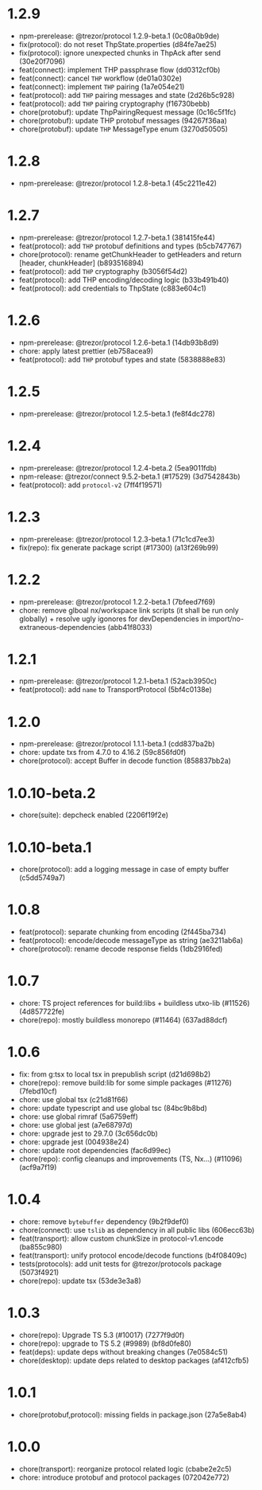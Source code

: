 # 1.2.9

- npm-prerelease: @trezor/protocol 1.2.9-beta.1 (0c08a0b9de)
- fix(protocol): do not reset ThpState.properties (d84fe7ae25)
- fix(protocol): ignore unexpected chunks in ThpAck after send (30e20f7096)
- feat(connect): implement THP passphrase flow (dd0312cf0b)
- feat(connect): cancel `THP` workflow (de01a0302e)
- feat(connect): implement `THP` pairing (1a7e054e21)
- feat(protocol): add `THP` pairing messages and state (2d26b5c928)
- feat(protocol): add `THP` pairing cryptography (f16730bebb)
- chore(protobuf): update ThpPairingRequest message (0c16c5f1fc)
- chore(protobuf): update THP protobuf messages (94267f36aa)
- chore(protobuf): update `THP` MessageType enum (3270d50505)

# 1.2.8

- npm-prerelease: @trezor/protocol 1.2.8-beta.1 (45c2211e42)

# 1.2.7

- npm-prerelease: @trezor/protocol 1.2.7-beta.1 (381415fe44)
- feat(protocol): add `THP` protobuf definitions and types (b5cb747767)
- chore(protocol): rename getChunkHeader to getHeaders and return [header, chunkHeader] (b893516894)
- feat(protocol): add `THP` cryptography (b3056f54d2)
- feat(protocol): add THP encoding/decoding logic (b33b491b40)
- feat(protocol): add credentials to ThpState (c883e604c1)

# 1.2.6

- npm-prerelease: @trezor/protocol 1.2.6-beta.1 (14db93b8d9)
- chore: apply latest prettier (eb758acea9)
- feat(protocol): add `THP` protobuf types and state (5838888e83)

# 1.2.5

- npm-prerelease: @trezor/protocol 1.2.5-beta.1 (fe8f4dc278)

# 1.2.4

- npm-prerelease: @trezor/protocol 1.2.4-beta.2 (5ea9011fdb)
- npm-release: @trezor/connect 9.5.2-beta.1 (#17529) (3d7542843b)
- feat(protocol): add `protocol-v2` (7ff4f19571)

# 1.2.3

- npm-prerelease: @trezor/protocol 1.2.3-beta.1 (71c1cd7ee3)
- fix(repo): fix generate package script (#17300) (a13f269b99)

# 1.2.2

- npm-prerelease: @trezor/protocol 1.2.2-beta.1 (7bfeed7f69)
- chore: remove glboal nx/workspace link scripts (it shall be run only globally) + resolve ugly igonores for devDependencies in import/no-extraneous-dependencies (abb41f8033)

# 1.2.1

- npm-prerelease: @trezor/protocol 1.2.1-beta.1 (52acb3950c)
- feat(protocol): add `name` to TransportProtocol (5bf4c0138e)

# 1.2.0

- npm-prerelease: @trezor/protocol 1.1.1-beta.1 (cdd837ba2b)
- chore: update txs from 4.7.0 to 4.16.2 (59c856fd0f)
- chore(protocol): accept Buffer in decode function (858837bb2a)

# 1.0.10-beta.2

- chore(suite): depcheck enabled (2206f19f2e)

# 1.0.10-beta.1

- chore(protocol): add a logging message in case of empty buffer (c5dd5749a7)

# 1.0.8

- feat(protocol): separate chunking from encoding (2f445ba734)
- feat(protocol): encode/decode messageType as string (ae3211ab6a)
- chore(protocol): rename decode response fields (1db2916fed)

# 1.0.7

- chore: TS project references for build:libs + buildless utxo-lib (#11526) (4d857722fe)
- chore(repo): mostly buildless monorepo (#11464) (637ad88dcf)

# 1.0.6

- fix: from g:tsx to local tsx in prepublish script (d21d698b2)
- chore(repo): remove build:lib for some simple packages (#11276) (7febd10cf)
- chore: use global tsx (c21d81f66)
- chore: update typescript and use global tsc (84bc9b8bd)
- chore: use global rimraf (5a6759eff)
- chore: use global jest (a7e68797d)
- chore: upgrade jest to 29.7.0 (3c656dc0b)
- chore: upgrade jest (004938e24)
- chore: update root dependencies (fac6d99ec)
- chore(repo): config cleanups and improvements (TS, Nx...) (#11096) (acf9a7f19)

# 1.0.4

- chore: remove `bytebuffer` dependency (9b2f9def0)
- chore(connect): use `tslib` as dependency in all public libs (606ecc63b)
- feat(transport): allow custom chunkSize in protocol-v1.encode (ba855c980)
- feat(transport): unify protocol encode/decode functions (b4f08409c)
- tests(protocols): add unit tests for @trezor/protocols package (5073f4921)
- chore(repo): update tsx (53de3e3a8)

# 1.0.3

- chore(repo): Upgrade TS 5.3 (#10017) (7277f9d0f)
- chore(repo): upgrade to TS 5.2 (#9989) (bf8d0fe80)
- feat(deps): update deps without breaking changes (7e0584c51)
- chore(desktop): update deps related to desktop packages (af412cfb5)

# 1.0.1

- chore(protobuf,protocol): missing fields in package.json (27a5e8ab4)

# 1.0.0

- chore(transport): reorganize protocol related logic (cbabe2e2c5)
- chore: introduce protobuf and protocol packages (072042e772)
